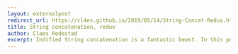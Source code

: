 ```yaml
---
layout: externalpost
redirect_url: https://cl4es.github.io/2019/05/14/String-Concat-Redux.html
title: String concatenation, redux
author: Claes Redestad
excerpt: Indified String concatenation is a fantastic beast. In this post I will try to shed some light on some of the implementation details...
---
```

